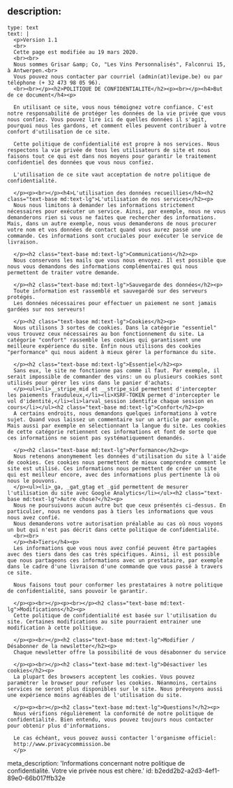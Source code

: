 description:
  -
    type: text
    text: |
      <p>Version 1.1
      <br>
      Cette page est modifiée au 19 mars 2020.
      <br><br>
      Nous sommes Grisar &amp; Co, "Les Vins Personnalisés", Falconrui 15, à Antwerpen.<br>
      Vous pouvez nous contacter par courriel (admin(at)levipe.be) ou par téléphone (+ 32 473 98 05 96).
      <br><br></p><h2>POLITIQUE DE CONFIDENTIALITE</h2><p><br></p><h4>But de ce document</h4><p>
      
      En utilisant ce site, vous nous témoignez votre confiance. C'est notre responsabilité de protéger les données de la vie privée que vous nous confiez. Vous pouvez lire ici de quelles données il s'agit, pourquoi nous les gardons, et comment elles peuvent contribuer à votre confort d'utilisation de ce site.
      
      Cette politique de confidentialité est propre à nos services. Nous respectons la vie privée de tous les utilisateurs de site et nous faisons tout ce qui est dans nos moyens pour garantir le traitement confidentiel des données que vous nous confiez.
      
      L'utilisation de ce site vaut acceptation de notre politique de confidentialité.
      
      </p><p><br></p><h4>L'utilisation des données recueillies</h4><h2 class="text-base md:text-lg">L'utilisation de nos services</h2><p>
      Nous nous limitons à demander les informations strictement nécessaires pour exécuter un service. Ainsi, par exemple, nous ne vous demanderons rien si vous ne faites que rechercher des informations. Mais, dans un autre exemple, nous vous demanderons de nous procurer votre nom et vos données de contact quand vous aurez passé une commande. Ces informations sont cruciales pour exécuter le service de livraison.
      
      </p><h2 class="text-base md:text-lg">Communications</h2><p>
      Nous conservons les mails que vous nous envoyez. Il est possible que nous vous demandons des informations complémentaires qui nous permettent de traiter votre demande.
      
      </p><h2 class="text-base md:text-lg">Sauvegarde des données</h2><p>
      Toute information est rassemblé et sauvegardé sur des serveurs protégés.
      Les données nécessaires pour effectuer un paiement ne sont jamais gardées sur nos serveurs!
      
      </p><h2 class="text-base md:text-lg">Cookies</h2><p>
      Nous utilisons 3 sortes de cookies. Dans la catégorie "essentiel" vous trouvez ceux nécessaires au bon fonctionnement du site. La catégorie "confort" rassemble les cookies qui garantissent une meilleure expérience du site. Enfin nous utilisons des cookies "performance" qui nous aident à mieux gérer la performance du site.
      
      </p><h2 class="text-base md:text-lg">Essentiel</h2><p>
      Sans eux, le site ne fonctionne pas comme il faut. Par exemple, il serait impossible de commander des vins: un ou plusieurs cookies sont utilisés pour gérer les vins dans le panier d'achats.
      </p><ul><li>__stripe_mid et __stripe_sid permettent d'intercepter les paiements frauduleux,</li><li>XSRF-TOKEN permet d'intercepter le vol d'identité,</li><li>larval_session identifie chaque session en cours</li></ul><h2 class="text-base md:text-lg">Confort</h2><p>
      A certains endroits, nous demandons quelques informations à votre sujet. Quand vous laissez un commentaire sur un article par exemple. Mais aussi par exemple en sélectionnant la langue du site. Les cookies de cette catégorie retiennent ces informations et font de sorte que ces informations ne soient pas systématiquement demandés.
      
      </p><h2 class="text-base md:text-lg">Performance</h2><p>
      Nous retenons anonymement les données d'utilisation du site à l'aide de cookies. Ces cookies nous permettent de mieux comprendre comment le site est utilisé. Ces informations nous permettent de créer un site qui est meilleur encore, avec des informations plus pertinente là où nous le pouvons.
      </p><ul><li>_ga, _gat_gtag et _gid permettent de mesurer l'utilisation du site avec Google Analytics</li></ul><h2 class="text-base md:text-lg">Autre chose?</h2><p>
      Nous ne poursuivons aucun autre but que ceux présentés ci-dessus. En particulier, nous ne vendons pas à tiers les informations que vous nous avez confié.
      Nous demanderons votre autorisation préalable au cas où nous voyons un but qui n'est pas décrit dans cette politique de confidentialité.
      <br><br>
      </p><h4>Tiers</h4><p>
      Les informations que vous nous avez confié peuvent être partagées avec des tiers dans des cas très spécifiques. Ainsi, il est possible que nous partageons ces informations avec un prestataire, par exemple dans le cadre d'une livraison d'une commande que vous passé à travers ce site.
      
      Nous faisons tout pour conformer les prestataires à notre politique de confidentialité, sans pouvoir le garantir.
      
      </p><p><br></p><p><br></p><h2 class="text-base md:text-lg">Modifications</h2><p>
      Cette politique de confidentialité est basée sur l'utilisation du site. Certaines modifications au site pourraient entrainer une modification à cette politique.
      
      </p><p><br></p><h2 class="text-base md:text-lg">Modifier / Désabonner de la newsletter</h2><p>
      Chaque newsletter offre la possibilité de vous désabonner du service
      
      </p><p><br></p><h2 class="text-base md:text-lg">Désactiver les cookies</h2><p>
      La plupart des browsers acceptent les cookies. Vous pouvez paramétrer le browser pour refuser les cookies. Néanmoins, certains services ne seront plus disponibles sur le site. Nous prévoyons aussi une expérience moins agréables de l'utilisation du site.
      
      </p><p><br></p><h2 class="text-base md:text-lg">Questions?</h2><p>
      Nous vérifions régulièrement la conformité de notre politique de confidentialité. Bien entendu, vous pouvez toujours nous contacter pour obtenir plus d'informations.
      
      Le cas échéant, vous pouvez aussi contacter l'organisme officiel:
      http://www.privacycommission.be
      </p>
      
meta_description: 'Informations concernant notre politique de confidentialité. Votre vie privée nous est chère.'
id: b2edd2b2-a2d3-4ef1-89e0-66b017ffb32e
